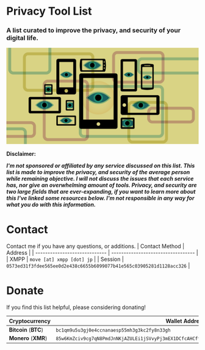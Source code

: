 # **Privacy Tool List**
### A list curated to improve the privacy, and security of your digital life.

![eff-privacy](images/eff-privacy.png)

**Disclaimer:**

***I'm not sponsored or affiliated by any service discussed on this list. This list is made to improve the privacy, and security of the average person while remaining objective. I will not discuss the issues that each service has, nor give an overwhelming amount of tools. Privacy, and security are two large fields that are ever-expanding, if you want to learn more about this I've linked some resources below. I'm not responsible in any way for what you do with this information.***

# **Contact**
Contact me if you have any questions, or additions.
| Contact Method                | Address |
| ----------------------------- | ---------------------------------- |
| XMPP                          | `move [at] xmpp [dot] jp` |
| Session                       | `0573ed31f3fdee565ee0d2e438c6655b6099077b41e565c03905281d1128acc326` |

# **Donate**
If you find this list helpful, please considering donating!

| Cryptocurrency                | Wallet Address  |
| ----------------------------- | --------------- |
| **Bitcoin** (**BTC**)         | `bc1qm9u5u3gj0e4ccnanaesp55mh3g3kc2fy8n33gh` |
| **Monero** (**XMR**)          | `85w6KmZciv9cg7qN8PmdJnNKjAZULEi1jSVvyPj3mEX1DCfcAHCftLSGPCZjgCpKbMCpVKvC12fdEbZvopzHxkwr9W2Ex41` |
